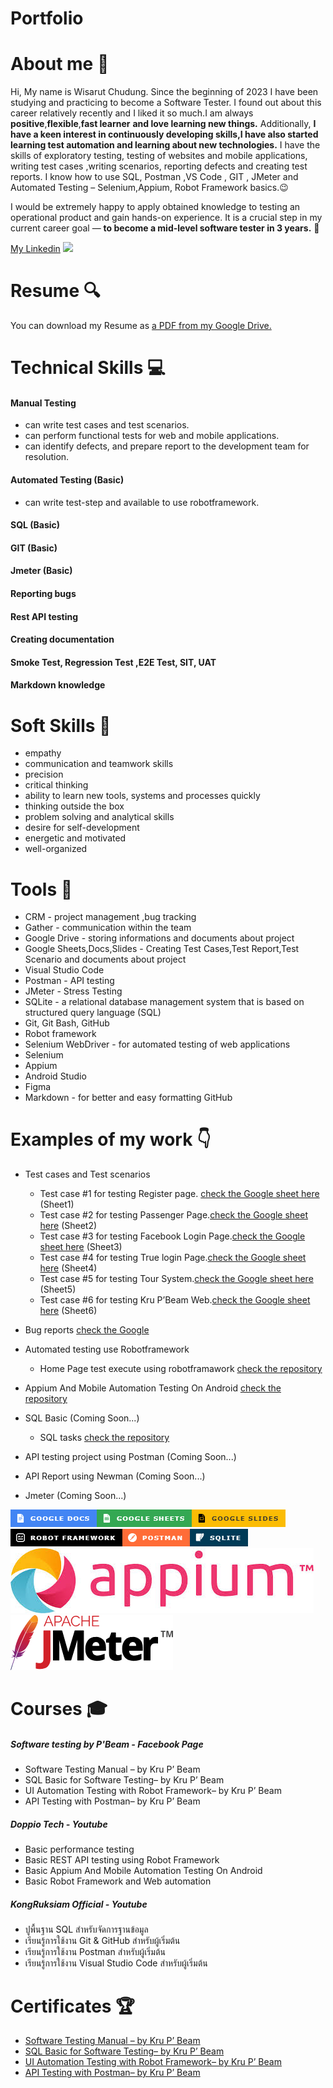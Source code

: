 # Portfolio

# About me :wave:
 Hi, My name is Wisarut Chudung. Since the beginning of 2023 I have been studying and practicing to become a Software Tester. I found out about this career relatively recently and I liked it so much.I am always **positive**,**flexible**,**fast learner** **and love learning new things.**  Additionally, **I have a keen interest in continuously developing skills,I have also started learning test automation and learning about new technologies.** I have the skills of exploratory testing, testing of websites and mobile applications,  writing test cases ,writing scenarios, reporting defects and creating test reports. I know how to use SQL, Postman ,VS Code , GIT , JMeter and  Automated Testing  – Selenium,Appium, Robot Framework  basics.:wink:  

 I would be extremely happy to apply obtained knowledge to testing an operational product and gain hands-on experience. It is a crucial step in my current career goal — **to become a mid-level software tester in 3 years.** :muscle:

 [My Linkedin](https://www.linkedin.com/in/wisarut-chuduang-b592531b1/) <a href="https://www.linkedin.com/in/wisarut-chuduang-b592531b1/"><img src="https://skillicons.dev/icons?i=linkedin" /></a>  


# Resume :mag:
You can download my Resume as [a PDF from my Google Drive.](https://drive.google.com/file/d/1JNIWpp07WkRwnC22Q7M2TvzTZANiRYSC/view?usp=sharing)

# Technical Skills :computer: 
#### Manual Testing
- can write test cases and test scenarios.
- can perform functional tests for web and mobile applications.
- can identify defects, and prepare report to the development team for resolution.

#### Automated Testing (Basic)
- can write test-step and available to use robotframework.

#### SQL (Basic)
#### GIT (Basic)
#### Jmeter (Basic)
#### Reporting bugs
#### Rest API testing
#### Creating documentation
#### Smoke Test, Regression Test ,E2E Test, SIT, UAT
#### Markdown knowledge

# Soft Skills :ledger:
- empathy
- communication and teamwork skills
- precision
- critical thinking
- ability to learn new tools, systems and processes quickly
- thinking outside the box
- problem solving and analytical skills
- desire for self-development
- energetic and motivated
- well-organized

# Tools :wrench:
- CRM - project management ,bug tracking
- Gather - communication within the team
- Google Drive - storing informations and documents about project
- Google Sheets,Docs,Slides - Creating Test Cases,Test Report,Test Scenario and documents about project
- Visual Studio Code 
- Postman - API testing
- JMeter - Stress Testing
- SQLite - a relational database management system that is based on structured query language (SQL)
- Git, Git Bash, GitHub
- Robot framework
- Selenium WebDriver - for automated testing of web applications
- Selenium
- Appium
- Android Studio 
- Figma
- Markdown - for better and easy formatting GitHub





# Examples of my work :point_down:
- Test cases and Test scenarios
  - Test case #1 for testing Register page. [check the Google sheet here](https://docs.google.com/spreadsheets/d/1hXC-fViRKWqntz5qJbmli6G4E9ktn0ycv9hmhM7RyNw/edit?usp=sharing)  (Sheet1)
  - Test case #2 for testing Passenger Page.[check the Google sheet here](https://docs.google.com/spreadsheets/d/1hXC-fViRKWqntz5qJbmli6G4E9ktn0ycv9hmhM7RyNw/edit?usp=sharing)  (Sheet2)
  - Test case #3 for testing Facebook Login Page.[check the Google sheet here](https://docs.google.com/spreadsheets/d/1hXC-fViRKWqntz5qJbmli6G4E9ktn0ycv9hmhM7RyNw/edit?usp=sharing)  (Sheet3)
  - Test case #4 for testing True login Page.[check the Google sheet here](https://docs.google.com/spreadsheets/d/1hXC-fViRKWqntz5qJbmli6G4E9ktn0ycv9hmhM7RyNw/edit?usp=sharing)  (Sheet4)
  - Test case #5 for testing Tour System.[check the Google sheet here](https://docs.google.com/spreadsheets/d/1hXC-fViRKWqntz5qJbmli6G4E9ktn0ycv9hmhM7RyNw/edit?usp=sharing)  (Sheet5)
  - Test case #6 for testing Kru P’Beam Web.[check the Google sheet here](https://docs.google.com/spreadsheets/d/1hXC-fViRKWqntz5qJbmli6G4E9ktn0ycv9hmhM7RyNw/edit?usp=sharing)  (Sheet6)

- Bug reports [check the Google](https://docs.google.com/spreadsheets/d/1GHFySmp5w5l0hiepC4BKjFiVV2P5zKIy4xG80EPDlmc/edit?usp=sharing)

- Automated testing use Robotframework
  - Home Page test execute using robotframawork [check the repository](https://github.com/wisarutch/Automated-testing)     

- Appium And Mobile Automation Testing On Android  [check the repository]()       

- SQL Basic  (Coming Soon...)
    -   SQL tasks [check the repository](https://github.com/wisarutch/automated-testing)  

- API testing project using Postman (Coming Soon...)
- API Report using Newman (Coming Soon...)

- Jmeter (Coming Soon...)

![alt text](/Icon/image-1.png)![alt text](/Icon/image-2.png)![alt text](/Icon/image-3.png)![alt text](/Icon/image-4.png)![alt text](/Icon/image-8.png)![alt text](/Icon/image-7.png)![alt text](/Icon/image-6.png)![alt text](/Icon/image-5.png)

# Courses :mortar_board:
##### Software testing by P'Beam - Facebook Page
- Software Testing Manual – by Kru P’ Beam
- SQL Basic for Software Testing– by Kru P’ Beam
- UI Automation Testing with Robot Framework– by Kru P’ Beam
- API Testing with Postman– by Kru P’ Beam
##### Doppio Tech - Youtube
- Basic performance testing 
- Basic REST API testing using Robot Framework 
- Basic Appium And Mobile Automation Testing On Android 
- Basic Robot Framework and Web automation 
##### KongRuksiam Official - Youtube
- ปูพื้นฐาน SQL สำหรับจัดการฐานข้อมูล
- เรียนรู้การใช้งาน Git & GitHub สำหรับผู้เริ่มต้น
- เรียนรู้การใช้งาน Postman สำหรับผู้เริ่มต้น
- เรียนรู้การใช้งาน Visual Studio Code สำหรับผู้เริ่มต้น

# Certificates 🏆
- [Software Testing Manual – by Kru P’ Beam](https://drive.google.com/file/d/1qu-saoM4nWrelwKPZLW1vSy3ySwf3MIC/view?usp=sharing)
- [SQL Basic for Software Testing– by Kru P’ Beam](https://drive.google.com/file/d/1daMeEB21P_kyL__dBuP7DqZPb_0ZTUsE/view?usp=sharing)
- [UI Automation Testing with Robot Framework– by Kru P’ Beam](https://drive.google.com/file/d/1JiBlfXtB0fYNLg6q0e_uETi0YE5Bv7vu/view?usp=sharing)
-  [API Testing with Postman– by Kru P’ Beam](https://drive.google.com/file/d/1jp41gbEZVAwH4AxSxEzsc1aLCjMYBlmW/view?usp=sharing)



